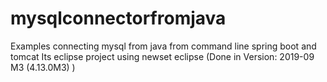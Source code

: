 # mysqlconnectorfromjava
Examples connecting mysql from java from command line spring boot and tomcat
Its eclipse project using newset eclipse (Done in Version: 2019-09 M3 (4.13.0M3) )
